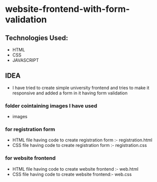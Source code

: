 # website-frontend-with-form-validation  
## Technologies Used:  
* HTML  
* CSS
* JAVASCRIPT  

## IDEA
 * I have tried to create simple university frontend and  tries to make it responsive and added a form in it having form validation

### folder cointaining images I have used  
 * images

### for registration form 
 * HTML file having code to create registration form :- registration.html
 * CSS file having code to create registration form :- registration.css  

### for website frontend
 * HTML file having code to create website frontend :- web.html
 * CSS file having code to create website frontend:- web.css  

        

